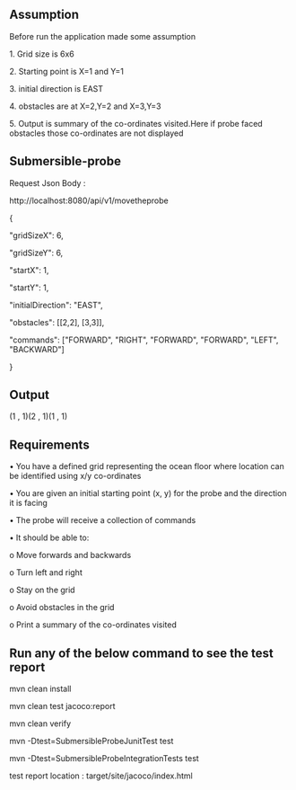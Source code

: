 ## Assumption
<p> Before run the application made some assumption 
 <p>1. Grid size is 6x6 </p>
 <p>2. Starting point is X=1 and Y=1 </p>
 <p>3. initial direction is EAST </p>
 <p>4. obstacles are at X=2,Y=2 and X=3,Y=3 </p>
 <p>5. Output is summary of the co-ordinates visited.Here if probe faced obstacles those co-ordinates are not displayed </p>

 
## Submersible-probe
<p>Request Json Body :
<p>http://localhost:8080/api/v1/movetheprobe
<p>
{
 <p> "gridSizeX": 6,
 <p>"gridSizeY": 6,
 <p>"startX": 1,
 <p>"startY": 1,
 <p>"initialDirection": "EAST",
 <p>"obstacles": [[2,2], [3,3]],
 <p>"commands": ["FORWARD", "RIGHT", "FORWARD", "FORWARD", "LEFT", "BACKWARD"]
<p>    
}

## Output
<p> (1 , 1)(2 , 1)(1 , 1) </p>

## Requirements 
<P>• You have a defined grid representing the ocean floor where location can be identified using x/y co-ordinates
<p>• You are given an initial starting point (x, y) for the probe and the direction it is facing
<p>• The probe will receive a collection of commands
<p>• It should be able to:
<p>o Move forwards and backwards
<p>o Turn left and right
<p>o Stay on the grid
<p>o Avoid obstacles in the grid
<p>o Print a summary of the co-ordinates visited

## Run any of the  below command to see the test report
 <p> mvn clean install 
 <p>  mvn clean test jacoco:report
 <p>  mvn clean verify
 <p>  mvn -Dtest=SubmersibleProbeJunitTest test
 <p>  mvn -Dtest=SubmersibleProbeIntegrationTests test
   
 <p>  test report location : target/site/jacoco/index.html
